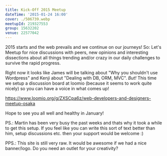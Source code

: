 ```yaml
---
title: Kick-Off 2015 Meetup
dateTime: '2015-01-24 16:00'
cover: ./506739.webp
meetupId: 219327553
group: 15632202
venue: 22577042
---
```


2015 starts and the web prevails and we continue on our journeys! So: Let's Meetup for nice discussions with peers, new opinions and interesting dissections about all things trending and/or crazy in our daily challenges to survive the rapid progress.

Right now it looks like James will be talking about "Why you shouldn't use Wordpress" and Kenji about "Dealing with DB, ORM, MVC". *But!* This time we setup a discussion board at loomio (because it seems to work quite nicely) so you can have a voice in what comes up!

https://www.loomio.org/g/ZXSCpa6z/web-developers-and-designers-meetup-osaka

Hope to see you all well and healthy in January!

PS.: Martin has been very busy the past weeks and thats why it took a while to get this setup. If you feel like you can write this sort of text better than him, setup discussions etc. then your support would be welcome :)

PPS.: This site is still very raw. It would be awesome if we had a nice banner/logo. Do you need an outlet for your creativity?
